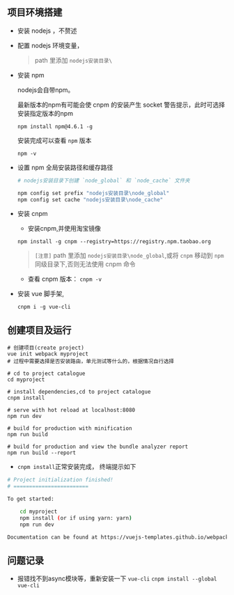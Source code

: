 ## 项目环境搭建
- 安装 nodejs ，不赘述
- 配置 nodejs 环境变量，

	> path 里添加 `nodejs安装目录\`

- 安装 npm

	nodejs会自带npm。

	最新版本的npm有可能会使 cnpm 的安装产生 socket 警告提示，此时可选择安装指定版本的npm

	`npm install npm@4.6.1 -g`

	安装完成可以查看 `npm` 版本

	`npm -v`

- 设置 npm 全局安装路径和缓存路径

	```bash
	# nodejs安装目录下创建 `node_global` 和 `node_cache` 文件夹

	npm config set prefix "nodejs安装目录\node_global"
	npm config set cache "nodejs安装目录\node_cache"
	```

- 安装 cnpm

	- 安装cnpm,并使用淘宝镜像
	```
	npm install -g cnpm --registry=https://registry.npm.taobao.org
	```
	>`[注意]` path 里添加 `nodejs安装目录\node_global`,或将 `cnpm` 移动到 `npm` 同级目录下,否则无法使用 cnpm 命令

	- 查看 cnpm 版本：
	`cnpm -v`

- 安装 vue 脚手架,

	`cnpm i -g vue-cli`

## 创建项目及运行

```
# 创建项目(create project)
vue init webpack myproject
# 过程中需要选择是否安装路由，单元测试等什么的，根据情况自行选择

# cd to project catalogue
cd myproject

# install dependencies,cd to project catalogue
cnpm install

# serve with hot reload at localhost:8080
npm run dev

# build for production with minification
npm run build

# build for production and view the bundle analyzer report
npm run build --report

```

- `cnpm install`正常安装完成， 终端提示如下

```bash
# Project initialization finished!
# ========================

To get started:

	cd myproject
	npm install (or if using yarn: yarn)
	npm run dev

Documentation can be found at https://vuejs-templates.github.io/webpack
```

## 问题记录

- 报错找不到async模块等，重新安装一下 `vue-cli`
	`cnpm install --global vue-cli `




